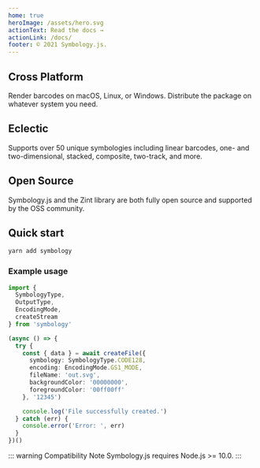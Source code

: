 ```yaml
---
home: true
heroImage: /assets/hero.svg
actionText: Read the docs →
actionLink: /docs/
footer: © 2021 Symbology.js.
---
```


<div style="text-align: center">
  <Bit/>
</div>

<div class="features">
  <div class="feature">
    <h2>Cross Platform</h2>
    <p>Render barcodes on macOS, Linux, or Windows. Distribute the package on whatever system you need.</p>
  </div>
  <div class="feature">
    <h2>Eclectic</h2>
    <p>Supports over 50 unique symbologies including linear barcodes, one- and two-dimensional, stacked, composite, two-track, and more.</p>
  </div>
  <div class="feature">
    <h2>Open Source</h2>
    <p>Symbology.js and the Zint library are both fully open source and supported by the OSS community.</p>
  </div>
</div>

## Quick start

```sh
yarn add symbology
```

### Example usage

```ts
import {
  SymbologyType,
  OutputType,
  EncodingMode,
  createStream
} from 'symbology'

(async () => {
  try {
    const { data } = await createFile({
      symbology: SymbologyType.CODE128,
      encoding: EncodingMode.GS1_MODE,
      fileName: 'out.svg',
      backgroundColor: '00000000',
      foregroundColor: '00ff00ff'
    }, '12345')

    console.log('File successfully created.')
  } catch (err) {
    console.error('Error: ', err)
  }
})()
```

::: warning Compatibility Note
Symbology.js requires Node.js >= 10.0.
:::
